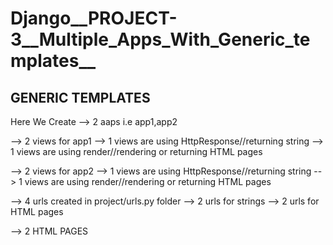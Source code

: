 # Django__PROJECT-3__Multiple_Apps_With_Generic_templates__

## GENERIC TEMPLATES

Here We Create
-->   2 aaps i.e app1,app2

-->   2 views for app1
        --> 1 views are using HttpResponse//returning string
        --> 1 views are using render//rendering or returning HTML pages
        
-->   2 views for app2
        --> 1 views are using HttpResponse//returning string
        --> 1 views are using render//rendering or returning HTML pages
        
-->   4 urls created in project/urls.py folder
        --> 2 urls for strings
        --> 2 urls for HTML pages
        
 -->  2 HTML PAGES 
